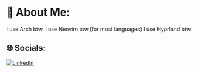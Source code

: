 # 👤 About Me:
I use Arch btw. 
I use Neovim btw.(for most languages)
I use Hyprland btw.

## 🌐 Socials:
[![LinkedIn](https://img.shields.io/badge/LinkedIn-%230077B5.svg?logo=linkedin&logoColor=white)](https://linkedin.com/in/widua)

